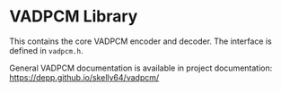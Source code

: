 # VADPCM Library

This contains the core VADPCM encoder and decoder. The interface is defined in `vadpcm.h`.

General VADPCM documentation is available in project documentation: https://depp.github.io/skelly64/vadpcm/
